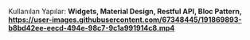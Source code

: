 Kullanılan Yapılar:
<b>
Widgets,
Material Design,
Restful API,
Bloc Pattern,
<b>
https://user-images.githubusercontent.com/67348445/191869893-b8bd42ee-eecd-494e-98c7-9c1a991914c8.mp4
